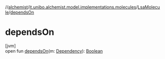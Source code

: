 //[alchemist](../../../index.md)/[it.unibo.alchemist.model.implementations.molecules](../index.md)/[LsaMolecule](index.md)/[dependsOn](depends-on.md)

# dependsOn

[jvm]\
open fun [dependsOn](depends-on.md)(m: [Dependency](../../it.unibo.alchemist.model.interfaces/-dependency/index.md)): [Boolean](https://kotlinlang.org/api/latest/jvm/stdlib/kotlin/-boolean/index.html)
